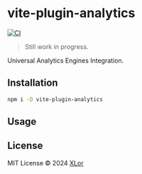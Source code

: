# vite-plugin-analytics

[![CI](https://github.com/yjl9903/unplugin-analytics/actions/workflows/ci.yml/badge.svg)](https://github.com/yjl9903/unplugin-analytics/actions/workflows/ci.yml)

> Still work in progress.

Universal Analytics Engines Integration.

## Installation

```bash
npm i -D vite-plugin-analytics
```

## Usage

## License

MIT License © 2024 [XLor](https://github.com/yjl9903)
